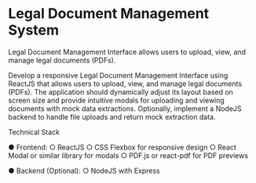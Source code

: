 # Legal Document Management System
Legal Document Management Interface allows users to upload, view, and manage legal documents (PDFs).


Develop a responsive Legal Document Management Interface using ReactJS that allows users to upload, view, and manage legal documents (PDFs). The application should dynamically adjust its layout based on screen size and provide intuitive modals for uploading and viewing 
documents with mock data extractions. Optionally, implement a NodeJS backend to handle file uploads and return mock extraction data.


Technical Stack 


● Frontend:
  ○ ReactJS
  ○ CSS Flexbox for responsive design 
  ○ React Modal or similar library for modals 
  ○ PDF.js or react-pdf for PDF previews 

  
● Backend (Optional): 
  ○ NodeJS with Express
